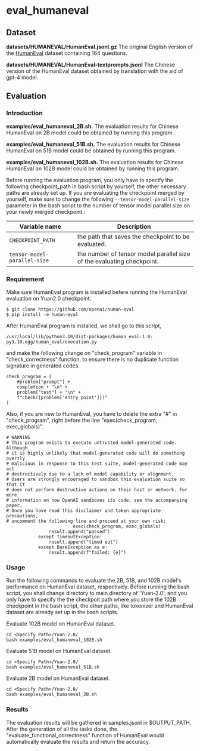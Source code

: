 # eval\_humaneval

## Dataset

**datasets/HUMANEVAL/HumanEval.jsonl.gz** The original English version of the [HumanEval](https://github.com/openai/human-eval "HumanEval") dataset containing 164 questions.

**datasets/HUMANEVAL/HumanEval-textprompts.jsonl** The Chinese version of the HumanEval dataset obtained by translation with the aid of gpt-4 model.

## Evaluation

### Introduction

**examples/eval\_humaneval\_2B.sh.** The evaluation results for Chinese HumanEval on 2B model could be obtained by running this program.

**examples/eval\_humaneval\_51B.sh.** The evaluation results for Chinese HumanEval on 51B model could be obtained by running this program.

**examples/eval\_humaneval\_102B.sh.** The evaluation results for Chinese HumanEval on 102B model could be obtained by running this program.

Before running the evaluation program, you only have to specify the following checkpoint\_path in bash script by yourself, the other necessary paths are already set up. If you are evaluating the checkpoint merged by yourself, make sure to change the following `--tensor-model-parallel-size` parameter in the bash script to the number of tensor model parallel size on your newly merged checkpoint.:

| Variable name                  | Description                                                            |
| ------------------------------ | ---------------------------------------------------------------------- |
| `CHECKPOINT_PATH`              | the path that saves the checkpoint to be evaluated.                    |
| `tensor-model-parallel-size`   | the number of tensor model parallel size of the evaluating checkpoint. |

### Requirement

Make sure HumanEval program is installed befere running the HumanEval evaluation on Yuan2.0 checkpoint.&#x20;

```
$ git clone https://github.com/openai/human-eval
$ pip install -e human-eval
```

After HumanEval program is installed, we shall go to this script,

```
/usr/local/lib/python3.10/dist-packages/human_eval-1.0-py3.10.egg/human_eval/execution.py
```

and make the following change on "check\_program" variable in "check\_correctness" function, to ensure there is no duplicate function signature in generated codes.

```
check_program = (
    #problem["prompt"] +
    completion + "\n" +
    problem["test"] + "\n" +
    f"check({problem['entry_point']})"
)

```

Also, if you are new to HumanEval, you have to delete the extra "#" in "check\_program", right before  the line "exec(check\_program, exec\_globals)".

```
# WARNING
# This program exists to execute untrusted model-generated code. Although
# it is highly unlikely that model-generated code will do something overtly
# malicious in response to this test suite, model-generated code may act
# destructively due to a lack of model capability or alignment.
# Users are strongly encouraged to sandbox this evaluation suite so that it
# does not perform destructive actions on their host or network. For more
# information on how OpenAI sandboxes its code, see the accompanying paper.
# Once you have read this disclaimer and taken appropriate precautions,
# uncomment the following line and proceed at your own risk:
                         exec(check_program, exec_globals)
                result.append("passed")
            except TimeoutException:
                result.append("timed out")
            except BaseException as e:
                result.append(f"failed: {e}")

```



### Usage

Run the following commands to evaluate the 2B, 51B, and 102B model's performance on HumanEval dataset, respectively. Before running the bash script, you shall change directory to main directory of 'Yuan-2.0', and you only have to specify the the checkpoit path where you store the 102B checkpoint in the bash script, the other paths, like tokenizer and HumanEval dataset are already set up in the bash scripts.



Evaluate 102B model on HumanEval dataset.

```
cd <Specify Path>/Yuan-2.0/
bash examples/eval_humaneval_102B.sh
```

Evaluate 51B model on HumanEval dataset.

```
cd <Specify Path>/Yuan-2.0/
bash examples/eval_humaneval_51B.sh
```

Evaluate 2B model on HumanEval dataset.

```
cd <Specify Path>/Yuan-2.0/
bash examples/eval_humaneval_2B.sh
```

### Results

The evaluation results will be gathered in samples.jsonl in \$OUTPUT\_PATH. After the generation of all the tasks done, the "evaluate\_functional\_correctness" function of HumanEval would automatically evaluate the results and return the accuracy.


